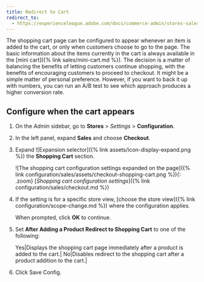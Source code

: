 ```yaml
---
title: Redirect to Cart
redirect_to:
  - https://experienceleague.adobe.com/docs/commerce-admin/stores-sales/point-of-purchase/cart/cart-configuration.html#redirect-to-cart
---
```


The shopping cart page can be configured to appear whenever an item is added to the cart, or only when customers choose to go to the page. The basic information about the items currently in the cart is always available in the [mini cart]({% link sales/mini-cart.md %}). The decision is a matter of balancing the benefits of letting customers continue shopping, with the benefits of encouraging customers to proceed to checkout. It might be a simple matter of personal preference. However, if you want to back it up with numbers, you can run an A/B test to see which approach produces a higher conversion rate.

## Configure when the cart appears

1. On the _Admin_ sidebar, go to **Stores** > _Settings_ > **Configuration**.

1. In the left panel, expand **Sales** and choose **Checkout**.

1. Expand ![Expansion selector]({% link assets/icon-display-expand.png %}) the **Shopping Cart** section.

   ![The shopping cart configuration settings expanded on the page]({% link configuration/sales/assets/checkout-shopping-cart.png %}){: .zoom}
   [_Shopping cart configuration settings_]({% link configuration/sales/checkout.md %})

1. If the setting is for a specific store view, [choose the store view]({% link configuration/scope-change.md %}) where the configuration applies.

   When prompted, click **OK** to continue.

1. Set **After Adding a Product Redirect to Shopping Cart** to one of the following:

   Yes|Displays the shopping cart page immediately after a product is added to the cart.|
   No|Disables redirect to the shopping cart after a product addition to the cart.|

1. Click <span class="btn">Save Config</span>.
